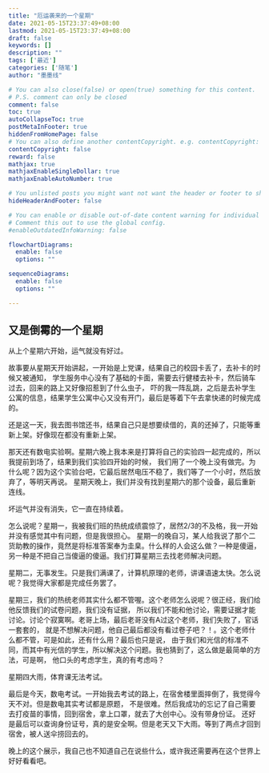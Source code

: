 ```yaml
---
title: "厄运袭来的一个星期"
date: 2021-05-15T23:37:49+08:00
lastmod: 2021-05-15T23:37:49+08:00
draft: false
keywords: []
description: ""
tags: ['最近']
categories: ['随笔']
author: "墨墨线"

# You can also close(false) or open(true) something for this content.
# P.S. comment can only be closed
comment: false
toc: true
autoCollapseToc: true
postMetaInFooter: true
hiddenFromHomePage: false
# You can also define another contentCopyright. e.g. contentCopyright: "This is another copyright."
contentCopyright: false
reward: false
mathjax: true
mathjaxEnableSingleDollar: true
mathjaxEnableAutoNumber: true

# You unlisted posts you might want not want the header or footer to show
hideHeaderAndFooter: false

# You can enable or disable out-of-date content warning for individual post.
# Comment this out to use the global config.
#enableOutdatedInfoWarning: false

flowchartDiagrams:
  enable: false
  options: ""

sequenceDiagrams: 
  enable: false
  options: ""

---
```


<!--more-->

## 又是倒霉的一个星期
从上个星期六开始，运气就没有好过。

故事要从星期天开始讲起，一开始是上党课，结果自己的校园卡丢了，去补卡的时候又被通知，
学生服务中心没有了基础的卡面，需要去行健楼去补卡，然后骑车过去，回来的路上又好像招惹到了什么虫子，
吓的我一阵乱跳，之后是去补学生公寓的信息，结果学生公寓中心又没有开门，最后是等着下午去拿快递的时候完成的。

还是这一天，我去图书馆还书，结果自己只是想要续借的，真的还掉了，只能等重新上架。好像现在都没有重新上架。

那天还有数电实验啊。星期六晚上我本来是打算将自己的实验四一起完成的，所以我提前到场了，结果到我们实验四开始的时候，
我们用了一个晚上没有做完。为什么呢？因为这个实验台吧，它最后居然电压不稳了，我们等了一个小时，然后放弃了，等明天再说。
星期天晚上，我们并没有找到星期六的那个设备，最后重新连线。

坏运气并没有消失，它一直在持续着。

怎么说呢？星期一，我被我们班的热统成绩震惊了，居然2/3的不及格，我一开始并没有感觉其中有问题，但是我很担心。
星期一的晚自习，某人给我说了那个二货助教的操作，竟然是将标准答案奉为圭臬。什么样的人会这么做？一种是傻逼，
另一种是不把自己当傻逼的傻逼。我们打算星期三去找老师解决问题。

星期二，无事发生。只是我们满课了，计算机原理的老师，讲课语速太快。怎么说呢？我觉得大家都是完成任务罢了。

星期三，我们的热统老师其实什么都不管喔。这个老师怎么说呢？很正经，我们给他反馈我们的试卷问题，我们没有证据，
所以我们不能和他讨论，需要证据才能讨论。讨论个寂寞啊。老哥上场，最后老哥没有A过这个老师，我们失败了，官话一套套的，
就是不想解决问题，他自己最后都没有看过卷子吧？！。这个老师什么都不管，可是如此，还有什么用？最后也只是说，
由于我们和光信的标准不同，而其中有光信的学生，所以解决这个问题。我也猜到了，这么做是最简单的方法，可是啊，
他口头的考虑学生，真的有考虑吗？

星期四大雨，体育课无法考试。

最后是今天，数电考试。一开始我去考试的路上，在宿舍楼里面摔倒了，我觉得今天不对。但是数电其实考试都是原题，
不是很难。然后我成功的忘记了自己需要去打疫苗的事情，回到宿舍，拿上口罩，就去了大创中心。没有带身份证。
还好是最后可以查询身份证号，真的是安全啊。但是老天又下大雨。等到了两点才回到宿舍，被人送伞捞回去的。

晚上的这个展示，我自己也不知道自己在说些什么，或许我还需要再在这个世界上好好看看吧。

